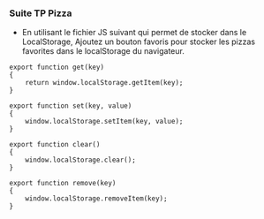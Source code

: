### Suite TP Pizza

- En utilisant le fichier JS suivant qui permet de stocker dans le LocalStorage, Ajoutez un bouton favoris pour stocker les pizzas favorites dans le localStorage du navigateur.

```JS
export function get(key)
{
    return window.localStorage.getItem(key);
}

export function set(key, value)
{
    window.localStorage.setItem(key, value);
}

export function clear()
{
    window.localStorage.clear();
}

export function remove(key)
{
    window.localStorage.removeItem(key);
}

```